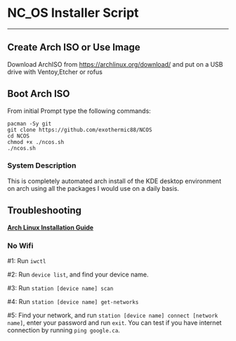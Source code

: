 # NC_OS Installer Script

---
## Create Arch ISO or Use Image

Download ArchISO from <https://archlinux.org/download/> and put on a USB drive with Ventoy,Etcher or rofus

## Boot Arch ISO

From initial Prompt type the following commands:

```
pacman -Sy git
git clone https://github.com/exothermic88/NCOS
cd NCOS
chmod +x ./ncos.sh
./ncos.sh
```

### System Description
This is completely automated arch install of the KDE desktop environment on arch using all the packages I would use on a daily basis. 

## Troubleshooting

__[Arch Linux Installation Guide](https://github.com/rickellis/Arch-Linux-Install-Guide)__

### No Wifi

#1: Run `iwctl`

#2: Run `device list`, and find your device name.

#3: Run `station [device name] scan`

#4: Run `station [device name] get-networks`

#5: Find your network, and run `station [device name] connect [network name]`, enter your password and run `exit`. You can test if you have internet connection by running `ping google.ca`. 


